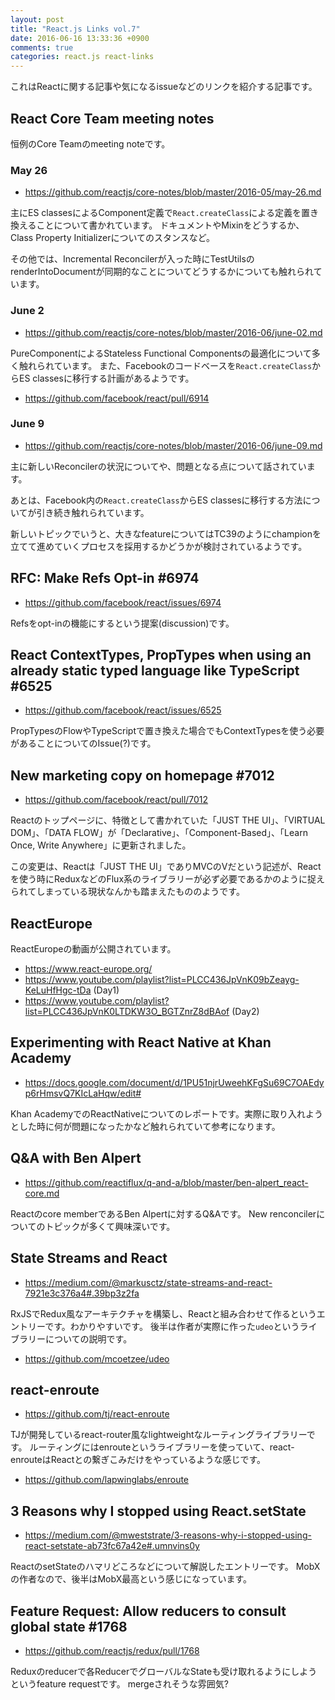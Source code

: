 ```yaml
---
layout: post
title: "React.js Links vol.7"
date: 2016-06-16 13:33:36 +0900
comments: true
categories: react.js react-links
---
```


これはReactに関する記事や気になるissueなどのリンクを紹介する記事です。

<!-- more -->

## React Core Team meeting notes

恒例のCore Teamのmeeting noteです。

### May 26

* https://github.com/reactjs/core-notes/blob/master/2016-05/may-26.md

主にES classesによるComponent定義で`React.createClass`による定義を置き換えることについて書かれています。
ドキュメントやMixinをどうするか、Class Property Initializerについてのスタンスなど。

その他では、Incremental Reconcilerが入った時にTestUtilsのrenderIntoDocumentが同期的なことについてどうするかについても触れられています。

### June 2

* https://github.com/reactjs/core-notes/blob/master/2016-06/june-02.md

PureComponentによるStateless Functional Componentsの最適化について多く触れられています。
また、Facebookのコードベースを`React.createClass`からES classesに移行する計画があるようです。

* https://github.com/facebook/react/pull/6914

### June 9

* https://github.com/reactjs/core-notes/blob/master/2016-06/june-09.md

主に新しいReconcilerの状況についてや、問題となる点について話されています。

あとは、Facebook内の`React.createClass`からES classesに移行する方法についてが引き続き触れられています。

新しいトピックでいうと、大きなfeatureについてはTC39のようにchampionを立てて進めていくプロセスを採用するかどうかが検討されているようです。

## RFC: Make Refs Opt-in #6974

* https://github.com/facebook/react/issues/6974

Refsをopt-inの機能にするという提案(discussion)です。

## React ContextTypes, PropTypes when using an already static typed language like TypeScript #6525

* https://github.com/facebook/react/issues/6525

PropTypesのFlowやTypeScriptで置き換えた場合でもContextTypesを使う必要があることについてのIssue(?)です。

## New marketing copy on homepage #7012

* https://github.com/facebook/react/pull/7012

Reactのトップページに、特徴として書かれていた「JUST THE UI」、「VIRTUAL DOM」、「DATA FLOW」が「Declarative」、「Component-Based」、「Learn Once, Write Anywhere」に更新されました。

この変更は、Reactは「JUST THE UI」でありMVCのVだという記述が、Reactを使う時にReduxなどのFlux系のライブラリーが必ず必要であるかのように捉えられてしまっている現状なんかも踏まえたもののようです。

## ReactEurope

ReactEuropeの動画が公開されています。

* https://www.react-europe.org/
* https://www.youtube.com/playlist?list=PLCC436JpVnK09bZeayg-KeLuHfHgc-tDa (Day1)
* https://www.youtube.com/playlist?list=PLCC436JpVnK0LTDKW3O_BGTZnrZ8dBAof (Day2)

## Experimenting with React Native at Khan Academy

* https://docs.google.com/document/d/1PU51njrUweehKFgSu69C7OAEdyp6rHmsvQ7KIcLaHqw/edit#

Khan AcademyでのReactNativeについてのレポートです。実際に取り入れようとした時に何が問題になったかなど触れられていて参考になります。

## Q&A with Ben Alpert

* https://github.com/reactiflux/q-and-a/blob/master/ben-alpert_react-core.md

Reactのcore memberであるBen Alpertに対するQ&Aです。
New renconcilerについてのトピックが多くて興味深いです。

## State Streams and React

* https://medium.com/@markusctz/state-streams-and-react-7921e3c376a4#.39bp3z2fa

RxJSでRedux風なアーキテクチャを構築し、Reactと組み合わせて作るというエントリーです。わかりやすいです。
後半は作者が実際に作った`udeo`というライブラリーについての説明です。

* https://github.com/mcoetzee/udeo

## react-enroute

* https://github.com/tj/react-enroute

TJが開発しているreact-router風なlightweightなルーティングライブラリーです。
ルーティングにはenrouteというライブラリーを使っていて、react-enrouteはReactとの繋ぎこみだけをやっているような感じです。

* https://github.com/lapwinglabs/enroute

## 3 Reasons why I stopped using React.setState

* https://medium.com/@mweststrate/3-reasons-why-i-stopped-using-react-setstate-ab73fc67a42e#.umnvins0y

ReactのsetStateのハマリどころなどについて解説したエントリーです。
MobXの作者なので、後半はMobX最高という感じになっています。

## Feature Request: Allow reducers to consult global state #1768

* https://github.com/reactjs/redux/pull/1768

Reduxのreducerで各ReducerでグローバルなStateも受け取れるようにしようというfeature requestです。
mergeされそうな雰囲気?
